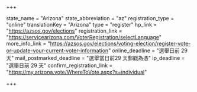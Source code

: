 +++

state_name = "Arizona"
state_abbreviation = "az"
registration_type = "online"
translationKey = "Arizona"
type = "register"
hp_link = "https://azsos.gov/elections"
registration_link = "https://servicearizona.com/VoterRegistration/selectLanguage"
more_info_link = "https://azsos.gov/elections/voting-election/register-vote-or-update-your-current-voter-information"
online_deadline = "選舉日前 29 天"
mail_postmarked_deadline = "選舉當日前29 天郵戳為憑"
ip_deadline = "選舉日前 29 天"
confirm_registration_link = "https://my.arizona.vote/WhereToVote.aspx?s=individual"

+++
